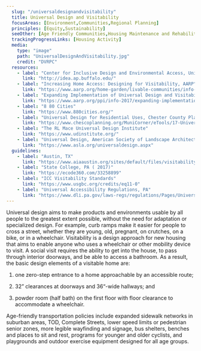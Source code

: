 ```yaml
---
  slug: "/universaldesignandvisitability"
  title: Universal Design and Visitability
  focusAreas: [Environment,Communities,Regional Planning]
  principles: [Equity,Sustainability]
  seeOther: [Age Friendly Communities,Housing Maintenance and Rehabilitation Programs]
  trackingProgressLinks: [Housing Activity]
  media: 
    type: "image"
    path: "UniversalDesignAndVisitability.jpg"
    credit: "DVRPC"
  resources: 
    - label: "Center for Inclusive Design and Environmental Access, University at Buffalo"
      link: "http://idea.ap.buffalo.edu/"
    - label: "Increasing Home Access: Designing for Visitability, AARP"
      link: "https://www.aarp.org/home-garden/livable-communities/info-08-2008/2008_14_access.html"
    - label: "Expanding Implementation of Universal Design and Visitability Features in the Housing Stock, AARP"
      link: "https://www.aarp.org/ppi/info-2017/expanding-implementation-of-universal-design-and-visitability-features-in-the-housing-stock.html"
    - label: "8 80 Cities"
      link: "https://www.880cities.org/"
    - label: "Universal Design for Residential Uses, Chester County Planning Commission"
      link: "https://www.chescoplanning.org/MuniCorner/eTools/17-UniversalRes.cfm"
    - label: "The RL Mace Universal Design Institute"
      link: "https://www.udinstitute.org/"
    - label: "Universal Design, American Society of Landscape Architects"
      link: "https://www.asla.org/universaldesign.aspx"
  guidelines: 
    - label: "Austin, TX"
      link: "https://www.aiaaustin.org/sites/default/files/visitability_presentation2016.pdf"
    - label: "State College, PA ( 2017)"
      link: "https://ecode360.com/33258899"
    - label: "ICC Visitability Standards"
      link: "https://www.usgbc.org/credits/eq11-0"
    - label: "Universal Accessibility Regulations, PA"
      link: "https://www.dli.pa.gov/laws-regs/regulations/Pages/Universal-Accessibility-Standards.aspx"
---
```


Universal design aims to make products and environments usable by all people to the greatest extent possible, without the need for adaptation or specialized design. For example, curb ramps make it easier for people to cross a street, whether they are young, old, pregnant, on crutches, on a bike, or in a wheelchair. Visitability is a design approach for new housing that aims to enable anyone who uses a wheelchair or other mobility device to visit. A social visit requires the ability to get into the house, to pass through interior doorways, and be able to access a bathroom. As a result, the basic design elements of a visitable home are:

1. one zero-step entrance to a home approachable by an accessible route;

2. 32” clearances at doorways and 36“-wide hallways; and

3. powder room (half bath) on the first floor with floor clearance to accommodate a wheelchair.

Age-friendly transportation policies include expanded sidewalk networks in suburban areas, TOD, Complete Streets, lower speed limits or pedestrian senior zones, more legible wayfinding and signage, bus shelters, benches and places to sit and rest, programs for younger and older cyclists, and playgrounds and outdoor exercise equipment designed for all age groups.
